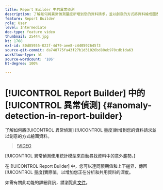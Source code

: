 ```yaml
---
title: Report Builder 中的異常偵測
description: 了解如何將異常偵測量度新增到您的資料請求，並以創意的方式將資料繪成圖表。
feature: Report Builder
role: User
level: Intermediate
doc-type: feature video
thumbnail: 25444.jpg
kt: 1768
exl-id: 80d85955-022f-4d79-aee8-c440592645f3
source-git-commit: da748775fa43f27b1d31026bd80eb970cdb1da63
workflow-type: ht
source-wordcount: '106'
ht-degree: 100%

---
```


# [!UICONTROL Report Builder] 中的[!UICONTROL 異常偵測] {#anomaly-detection-in-report-builder}

了解如何將[!UICONTROL 異常偵測] [!UICONTROL 量度]新增到您的資料請求並以創意的方式繪圖資料。

>[!VIDEO](https://video.tv.adobe.com/v/23543/?quality=12)

[!UICONTROL 異常偵測使用統計模型來自動尋找資料中的意外趨勢。]

在 [!UICONTROL Report Builder] 中，您可以連同預期值和上下邊界，傳回[!UICONTROL 量度]實際值，以增加您正在分析和共用資料的深度。

如需有關此功能的詳細資訊，請瀏覽此[文件](https://experienceleague.adobe.com/docs/analytics/analyze/analysis-workspace/virtual-analyst/anomaly-detection/statistics-anomaly-detection.html?lang=zh-Hant)。
